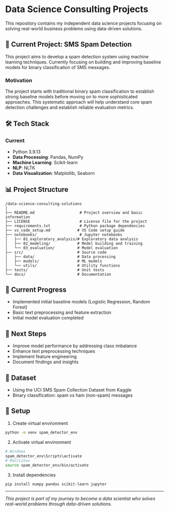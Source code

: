# Data Science Consulting Projects
This repository contains my independent data science projects focusing on solving real-world business problems using data-driven solutions.

## 🎯 Current Project: SMS Spam Detection
This project aims to develop a spam detection system using machine learning techniques. Currently focusing on building and improving baseline models for binary classification of SMS messages.

### Motivation
The project starts with traditional binary spam classification to establish strong baseline models before moving on to more sophisticated approaches. This systematic approach will help understand core spam detection challenges and establish reliable evaluation metrics.

## 🛠 Tech Stack
### Current
- Python 3.9.13
- **Data Processing**: Pandas, NumPy
- **Machine Learning**: Scikit-learn
- **NLP**: NLTK
- **Data Visualization**: Matplotlib, Seaborn

## 📊 Project Structure
```tree
/data-science-consulting-solutions
│
├── README.md                    # Project overview and basic information
├── LICENSE                      # License file for the project
├── requirements.txt             # Python package dependencies
├── vs_code_setup.md            # VS Code setup guide
├── notebooks/                   # Jupyter notebooks
│   ├── 01_exploratory_analysis/# Exploratory data analysis
│   ├── 02_modeling/            # Model building and training
│   └── 03_evaluation/          # Model evaluation
├── src/                        # Source code
│   ├── data/                   # Data processing
│   ├── models/                 # ML models
│   └── utils/                  # Utility functions
├── tests/                      # Unit tests
└── docs/                       # Documentation
```

## 🚧 Current Progress
- Implemented initial baseline models (Logistic Regression, Random Forest)
- Basic text preprocessing and feature extraction
- Initial model evaluation completed

## 📝 Next Steps
- Improve model performance by addressing class imbalance
- Enhance text preprocessing techniques
- Implement feature engineering
- Document findings and insights

## 📁 Dataset
- Using the UCI SMS Spam Collection Dataset from Kaggle
- Binary classification: spam vs ham (non-spam) messages

## 🔧 Setup
1. Create virtual environment
```bash
python -m venv spam_detector_env
```
2. Activate virtual environment
```bash
# Windows
spam_detector_env\Scripts\activate
# Mac/Linux
source spam_detector_env/bin/activate
```
3. Install dependencies
```bash
pip install numpy pandas scikit-learn jupyter
```

---
*This project is part of my journey to become a data scientist who solves real-world problems through data-driven solutions.*
